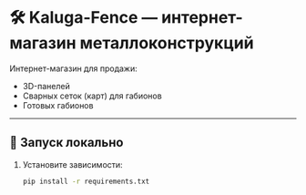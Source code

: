 # 🛠 Kaluga-Fence — интернет-магазин металлоконструкций

Интернет-магазин для продажи:
- 3D-панелей
- Сварных сеток (карт) для габионов
- Готовых габионов

---

## 🚀 Запуск локально

1. Установите зависимости:
   ```bash
   pip install -r requirements.txt
